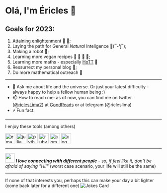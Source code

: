 # Olá, I'm Éricles 👋

## Goals for 2023:
  1. [Attaining enlightenment](https://www.youtube.com/watch?v=_W6nVRnC0NA&list=PLXwGGsuPxWRotmEg5LStGTxZWEkqKXmrh&index=1&t=22s) 🧘 🌻;
  2. Laying the path for General *Natural* Inteligence 🌿(‾-ƪ‾);
  3. Making a robot 🤖;
  4. Learning more vegan recipes 🍆 🥑 🥦 🥬;
  5. Learning more maths - especially [HoTT](https://ncatlab.org/homotopytypetheory/show/HomePage) 🎯
  6. Ressurrect my personal blog 📒;
  7. Do more mathematical outreach 🌱

---

- 💬 Ask me about life and the universe. Or just your latest difficulty - always happy to help a fellow human being :)
- 📫 How to reach me: as of now, you can find me on twitter ([@riclesLima2](https://twitter.com/riclesLima2)) at [GoodReads](https://www.goodreads.com/user/show/18864804-ricles-lima) or at telegram (@ricleslima)
- ⚡ Fun fact: <img src="https://emoj.ml/bloboro.png" width="15">

---

I enjoy these tools (among others)

<img height="32" width="32" src="https://unpkg.com/simple-icons@v4/icons/gnuemacs.svg" href="https://www.gnu.org/software/emacs/" alt="emacs"/> <img height="32" width="32" src="https://simpleicons.org/icons/julia.svg" alt="julia"/> <img height="32" width="32" src="https://simpleicons.org/icons/python.svg" alt="python"/>  <img height="32" width="32" src="https://simpleicons.org/icons/ruby.svg" alt="ruby"/> <img height="32" width="32" src="https://apprecs.org/gp/images/app-icons/300/b7/ar.com.playnu.clrepl.jpg" alt="common lisp"/> <img height="32" width="32" src="https://avatars2.githubusercontent.com/u/621198?s=400&v=4" alt="coq"/>

---

<img src="https://emoj.ml/ablobwink.gif" width="30"> <em><b>I love connecting with different people</b> - so, if feel like it, don't be afraid of saying "Hi!"</b></em> (worst case scenario, your life will still be the same)

---

If none of that interests you, perhaps this can make your day a bit lighter (come back later for a different one)
![Jokes Card](https://readme-jokes.vercel.app/api)
